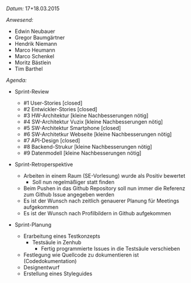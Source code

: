 _Datum:_ 
17+18.03.2015

_Anwesend:_
- Edwin Neubauer
- Gregor Baumgärtner
- Hendrik Niemann
- Marco Heumann
- Marco Schenkel
- Moritz Bästlein
- Tim Barthel

_Agenda:_
- Sprint-Review
	- #1 User-Stories [closed]
	- #2 Entwickler-Stories [closed]
	- #3 HW-Architektur [kleine Nachbesserungen nötig]
	- #4 SW-Architektur Vuzix [kleine Nachbesserungen nötig]
	- #5 SW-Architektur Smartphone [closed]
	- #6 SW-Architetkur Webseite [kleine Nachbesserungen nötig]
	- #7 API-Design [closed]
	- #8 Backend-Strukur [kleine Nachbesserungen nötig]
	- #9 Datenmodell [kleine Nachbesserungen nötig]
	
- Sprint-Retroperspektive
	+ Arbeiten in einem Raum (SE-Vorlesung) wurde als Positiv bewertet
		- Soll nun regelmäßiger statt finden
	- Beim Pushen in das Github Repository soll nun immer die Referenz zum Github Issue angegeben werden
	- Es ist der Wunsch nach zeitlich genauerer Planung für Meetings aufgekommen
	- Es ist der Wunsch nach Profilbildern in Github aufgekommen
	
- Sprint-Planung
	- Erarbeitung eines Testkonzepts
		- Testsäule in Zenhub
			- Fertig programmierte Issues in die Testsäule verschieben
	- Festlegung wie Quellcode zu dokumentieren ist (Codedokumentation)
	- Designentwurf
	- Erstellung eines Styleguides